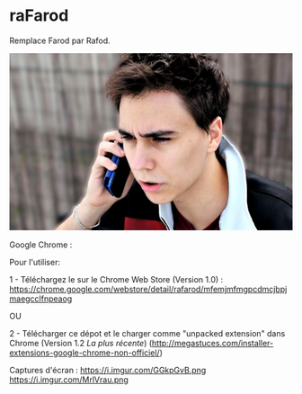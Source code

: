 # raFarod

Remplace Farod par Rafod.

![Farod](farod.jpg)

Google Chrome : 

Pour l'utiliser:

1 - Téléchargez le sur le Chrome Web Store (Version 1.0) : https://chrome.google.com/webstore/detail/rafarod/mfemjmfmgpcdmcjbpjmaegcclfnpeaog

OU

2 - Télécharger ce dépot et le charger comme "unpacked extension" dans Chrome (Version 1.2 *La plus récente*) (http://megastuces.com/installer-extensions-google-chrome-non-officiel/)


Captures d'écran :
https://i.imgur.com/GGkpGvB.png
https://i.imgur.com/MrlVrau.png
